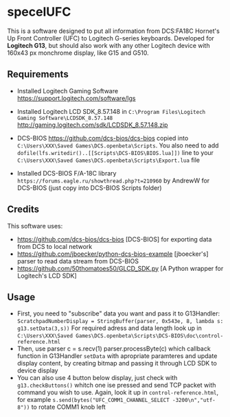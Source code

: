 # specelUFC
This is a software designed to put all information from DCS:FA18C Hornet's Up Front Controller (UFC) to Logitech G-series keyboards. Developed for **Logitech G13**, but should also work with any other Logitech device with 160x43 px monchrome display, like G15 and G510.
## Requirements
* Installed Logitech Gaming Software https://support.logitech.com/software/lgs

* Installed Logitech LCD SDK_8.57.148 in `C:\Program Files\Logitech Gaming Software\LCDSDK_8.57.148` http://gaming.logitech.com/sdk/LCDSDK_8.57.148.zip

* DCS-BIOS https://github.com/dcs-bios/dcs-bios copied into `C:\Users\XXX\Saved Games\DCS.openbeta\Scripts`. You also need to add `dofile(lfs.writedir()..[[Scripts\DCS-BIOS\BIOS.lua]])` line to your `C:\Users\XXX\Saved Games\DCS.openbeta\Scripts\Export.lua` file

* Installed DCS-BIOS F/A-18C library `https://forums.eagle.ru/showthread.php?t=210960` by AndrewW for DCS-BIOS (just copy into DCS-BIOS Scripts folder)

## Credits
This software uses:
* https://github.com/dcs-bios/dcs-bios [DCS-BIOS] for exporting data from DCS to local network
* https://github.com/jboecker/python-dcs-bios-example [jboecker's] parser to read data stream from DCS-BIOS
* https://github.com/50thomatoes50/GLCD_SDK.py [A Python wrapper for Logitech's LCD SDK]

## Usage
* First, you need to "subscribe" data you want and pass it to G13Handler: 
```ScratchpadNumberDisplay = StringBuffer(parser, 0x543e, 8, lambda s: g13.setData(3,s))```
For required adress and data length look up in `C:\Users\XXX\Saved Games\DCS.openbeta\Scripts\DCS-BIOS\doc\control-reference.html`
* Then, use parser 
	c = s.recv(1)
	parser.processByte(c)
which callback function in G13Handler `setData` with apropriate paramteres and update display content, by creating bitmap and passing it through LCD SDK to device display
* You can also use 4 button below display, just check with `g13.checkButtons()` whitch one ise pressed and send TCP packet with command you wish to use. Again, look it up in `control-reference.html`, for example `s.send(bytes("UFC_COMM1_CHANNEL_SELECT -3200\n","utf-8"))` to rotate COMM1 knob left






